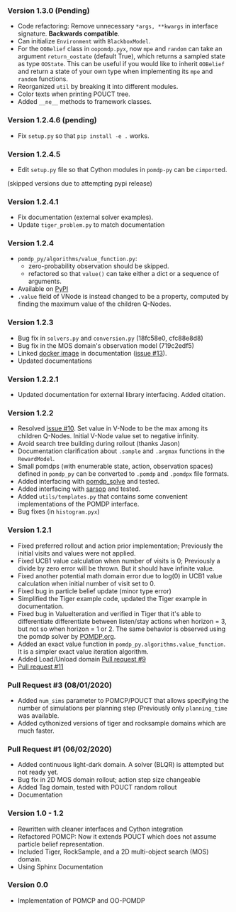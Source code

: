 ### Version 1.3.0 (Pending)
* Code refactoring: Remove unnecessary `*args, **kwargs` in interface signature. **Backwards compatible**.
* Can initialize `Environment` with  `BlackboxModel`.
* For the `OOBelief` class in `oopomdp.pyx`, now `mpe` and `random` can take an
  argument `return_oostate` (default True), which returns a sampled state as type `OOState`.
  This can be useful if you would like to inherit `OOBelief` and return a state of
  your own type when implementing its `mpe` and `random` functions.
* Reorganized `util` by breaking it into different modules.
* Color texts when printing POUCT tree.
* Added `__ne__` methods to framework classes.

### Version 1.2.4.6 (pending)
* Fix `setup.py` so that `pip install -e .` works.

### Version 1.2.4.5
* Edit `setup.py` file so that Cython modules in `pomdp-py` can be `cimport`ed.

(skipped versions due to attempting pypi release)

### Version 1.2.4.1
* Fix documentation (external solver examples).
* Update `tiger_problem.py` to match documentation

### Version 1.2.4
* `pomdp_py/algorithms/value_function.py`:
   * zero-probability observation should be skipped.
   * refactored so that `value()` can take either a dict or a sequence of arguments.
* Available on [PyPI](https://pypi.org/project/pomdp-py/#history)
* `.value` field of VNode is instead changed to be a property, computed by finding the maximum value of the children Q-Nodes.

### Version 1.2.3
* Bug fix in `solvers.py` and `conversion.py` (18fc58e0, cfc88e8d8)
* Bug fix in the MOS domain's observation model (719c2edf5)
* Linked [docker image](https://hub.docker.com/r/romainegele/pomdp) in documentation ([issue #13](https://github.com/h2r/pomdp-py/issues)).
* Updated documentations

### Version 1.2.2.1
* Updated documentation for external library interfacing. Added citation.

### Version 1.2.2
* Resolved [issue #10](https://github.com/h2r/pomdp-py/issues/10).
  Set value in V-Node to be the max among its children Q-Nodes.
  Initial V-Node value set to negative infinity.
* Avoid search tree building during rollout (thanks Jason)
* Documentation clarification about `.sample` and `.argmax` functions in the `RewardModel`.
* Small pomdps (with enumerable state, action, observation spaces)
  defined in `pomdp_py` can be converted to `.pomdp` and `.pomdpx` file formats.
* Added interfacing with [pomdp_solve](https://www.pomdp.org/code/) and tested.
* Added interfacing with [sarsop](https://github.com/AdaCompNUS/sarsop) and tested.
* Added `utils/templates.py` that contains some convenient implementations of the POMDP interface.
* Bug fixes (in `histogram.pyx`)


### Version 1.2.1

* Fixed preferred rollout and action prior implementation; Previously the initial visits and values were not applied.
* Fixed UCB1 value calculation when number of visits is 0; Previously a divide by zero error will be thrown. But it should have infinite value.
* Fixed another potential math domain error due to log(0) in UCB1 value calculation when initial number of visit set to 0.
* Fixed bug in particle belief update (minor type error)
* Simplified the Tiger example code, updated the Tiger example in documentation.
* Fixed bug in ValueIteration and verified in Tiger that it's able to
  differentiate differentiate between listen/stay actions when horizon = 3, but
  not so when horizon = 1 or 2. The same behavior is observed using the pomdp
  solver by [POMDP.org](https://www.pomdp.org/code/index.html).
* Added an exact value function in `pomdp_py.algorithms.value_function`. It is a simpler exact value iteration algorithm.
* Added Load/Unload domain [Pull request #9](https://github.com/h2r/pomdp-py/pull/9)
* [Pull request #11](https://github.com/h2r/pomdp-py/pull/11)

### Pull Request #3 (08/01/2020)

* Added `num_sims` parameter to POMCP/POUCT that allows specifying the number of simulations per planning step (Previously only `planning_time` was available.
* Added cythonized versions of tiger and rocksample domains which are much faster.

### Pull Request #1 (06/02/2020)

* Added continuous light-dark domain. A solver (BLQR) is attempted but not ready yet.
* Bug fix in 2D MOS domain rollout; action step size changeable
* Added Tag domain, tested with POUCT random rollout
* Documentation


### Version 1.0 - 1.2

* Rewritten with cleaner interfaces and Cython integration
* Refactored POMCP: Now it extends POUCT which does not assume particle belief representation.
* Included Tiger, RockSample, and a 2D multi-object search (MOS) domain.
* Using Sphinx Documentation


### Version 0.0

* Implementation of POMCP and OO-POMDP
